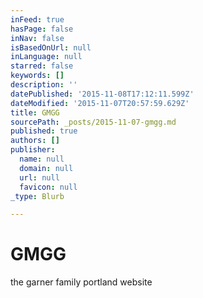 ```yaml
---
inFeed: true
hasPage: false
inNav: false
isBasedOnUrl: null
inLanguage: null
starred: false
keywords: []
description: ''
datePublished: '2015-11-08T17:12:11.599Z'
dateModified: '2015-11-07T20:57:59.629Z'
title: GMGG
sourcePath: _posts/2015-11-07-gmgg.md
published: true
authors: []
publisher:
  name: null
  domain: null
  url: null
  favicon: null
_type: Blurb

---
```

# GMGG

the garner family portland website